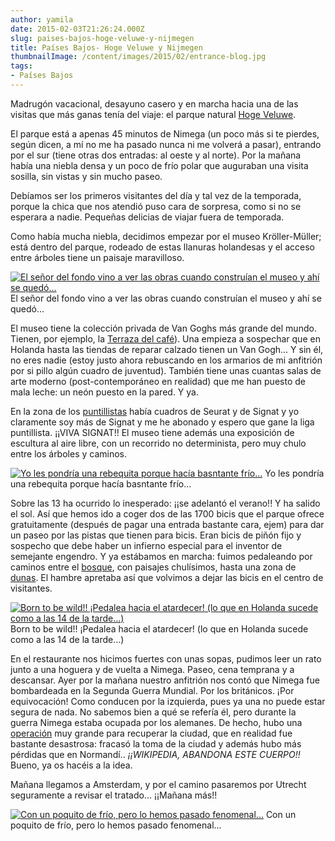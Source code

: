 ```yaml
---
author: yamila
date: 2015-02-03T21:26:24.000Z
slug: paises-bajos-hoge-veluwe-y-nijmegen
title: Países Bajos- Hoge Veluwe y Nijmegen
thumbnailImage: /content/images/2015/02/entrance-blog.jpg
tags:
- Países Bajos
---
```



Madrugón vacacional, desayuno casero y en marcha hacia una de las visitas que más ganas tenía del viaje: el parque natural [Hoge Veluwe](http:/www.hogeveluwe.nl/en/14).

El parque está a apenas 45 minutos de Nimega (un poco más si te pierdes, según dicen, a mí no me ha pasado nunca ni me volverá a pasar), entrando por el sur (tiene otras dos entradas: al oeste y al norte). Por la mañana había una niebla densa y un poco de frío polar que auguraban una visita sosilla, sin vistas y sin mucho paseo.

Debíamos ser los primeros visitantes del día y tal vez de la temporada, porque la chica que nos atendió puso cara de sorpresa, como si no se esperara a nadie. Pequeñas delicias de viajar fuera de temporada.

Como había mucha niebla, decidimos empezar por el museo Kröller-Müller; está dentro del parque, rodeado de estas llanuras holandesas y el acceso entre árboles tiene un paisaje maravilloso.

[![El señor del fondo vino a ver las obras cuando construían el museo y ahí se quedó...](/content/images/2015/02/entrance-blog.jpg#small)](/content/images/2015/02/entrance-blog.jpg#full)
El señor del fondo vino a ver las obras cuando construían el museo y ahí se quedó…

El museo tiene la colección privada de Van Goghs más grande del mundo. Tienen, por ejemplo, la [Terraza del café](https:/www.google.com/search?q=la+noche+estrellada&espv=2&biw=1083&bih=535&source=lnms&tbm=isch&sa=X&ei=_TPRVMiQNMm4acXrgegN&ved=0CAYQ_AUoAQ#tbm=isch&q=Terraza+del+caf%C3%A9+de+la+Place+du+Forum&imgdii=_)). Una empieza a sospechar que en Holanda hasta las tiendas de reparar calzado tienen un Van Gogh… Y sin él, no eres nadie (estoy justo ahora rebuscando en los armarios de mi anfitrión por si pillo algún cuadro de juventud). También tiene unas cuantas salas de arte moderno (post-contemporáneo en realidad) que me han puesto de mala leche: un neón puesto en la pared. Y ya.

En la zona de los [puntillistas](https:/www.google.com/search?q=puntillistas&espv=2&biw=1083&bih=535&source=lnms&tbm=isch&sa=X&ei=pjPRVKOwCobzaunggqAL&ved=0CAYQ_AUoAQ) había cuadros de Seurat y de Signat y yo claramente soy más de Signat y me he abonado y espero que gane la liga puntillista. ¡¡VIVA SIGNAT!! El museo tiene además una exposición de escultura al aire libre, con un recorrido no determinista, pero muy chulo entre los árboles y caminos.

[![Yo les pondría una rebequita porque hacía basntante frío...](/content/images/2015/02/open_air_exposition-blog.jpg#small)](/content/images/2015/02/open_air_exposition-blog.jpg#full)
Yo les pondría una rebequita porque hacía basntante frío…

Sobre las 13 ha ocurrido lo inesperado: ¡¡se adelantó el verano!! Y ha salido el sol. Así que hemos ido a coger dos de las 1700 bicis que el parque ofrece gratuitamente (después de pagar una entrada bastante cara, ejem) para dar un paseo por las pistas que tienen para bicis. Eran bicis de piñón fijo y sospecho que debe haber un infierno especial para el inventor de semejante engendro. Y ya estábamos en marcha: fuimos pedaleando por caminos entre el [bosque](https:/www.google.com/search?q=la+noche+estrellada&espv=2&biw=1083&bih=535&source=lnms&tbm=isch&sa=X&ei=_TPRVMiQNMm4acXrgegN&ved=0CAYQ_AUoAQ#tbm=isch&q=bosque+Hoge+veluwe&imgdii=_), con paisajes chulísimos, hasta una zona de [dunas](https:/www.google.com/search?q=la+noche+estrellada&espv=2&biw=1083&bih=535&source=lnms&tbm=isch&sa=X&ei=_TPRVMiQNMm4acXrgegN&ved=0CAYQ_AUoAQ#tbm=isch&q=dunas+Hoge+veluwe&imgdii=_). El hambre apretaba así que volvimos a dejar las bicis en el centro de visitantes.

[![Born to be wild!! ¡Pedalea hacia el atardecer! (lo que en Holanda sucede como a las 14 de la tarde...)](/content/images/2015/02/born_to_be_wild-blog.jpg#small)](/content/images/2015/02/born_to_be_wild-blog.jpg#full)
Born to be wild!! ¡Pedalea hacia el atardecer! (lo que en Holanda sucede como a las 14 de la tarde…)

En el restaurante nos hicimos fuertes con unas sopas, pudimos leer un rato junto a una hoguera y de vuelta a Nimega. Paseo, cena temprana y a descansar. Ayer por la mañana nuestro anfitrión nos contó que Nimega fue bombardeada en la Segunda Guerra Mundial. Por los británicos. ¡Por equivocación! Como conducen por la izquierda, pues ya una no puede estar segura de nada. No sabemos bien a qué se refería él, pero durante la guerra Nimega estaba ocupada por los alemanes. De hecho, hubo una [operación](http:/en.wikipedia.org/wiki/Operation_Market_Garden) muy grande para recuperar la ciudad, que en realidad fue bastante desastrosa: fracasó la toma de la ciudad y además hubo más pérdidas que en Normandí.. *¡¡WIKIPEDIA, ABANDONA ESTE CUERPO!!* Bueno, ya os hacéis a la idea.

Mañana llegamos a Amsterdam, y por el camino pasaremos por Utrecht seguramente a revisar el tratado… ¡¡Mañana más!!

[![Con un poquito de frío, pero lo hemos pasado fenomenal...](/content/images/2015/02/selfie-blog.jpg#small)](/content/images/2015/02/selfie-blog.jpg#full)
Con un poquito de frío, pero lo hemos pasado fenomenal…


